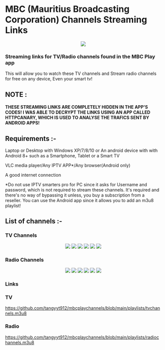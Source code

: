 # MBC (Mauritius Broadcasting Corporation) Channels Streaming Links
<p align="center">
  <img src="https://github.com/tangyyt912/mbcplaychannels/blob/main/logos/mbc.png">
</p>

### Streaming links for TV/Radio channels found in the MBC Play app


This will allow you to watch these TV channels and Stream radio channels for free on any device, Even your smart tv!

## NOTE : 
#### THESE STREAMING LINKS ARE COMPLETELY HIDDEN IN THE APP'S CODES! I WAS ABLE TO DECRYPT THE LINKS USING AN APP CALLED HTTPCANARY, WHICH IS USED TO ANALYSE THE TRAFICS SENT BY ANDROID APPS!

## Requirements :-

Laptop or Desktop with Windows XP/7/8/10 or An android device with with Android 8+ such as a Smartphone, Tablet or a Smart TV

VLC media player/Any IPTV APP*/Any browser(Android only)

A good internet connection

*Do not use IPTV smarters pro for PC since it asks for Username and password, which is not required to stream these channels. It's required and there's no way of bypassing it unless, you buy a subscription from a reseller. You can use the Android app since it allows you to add an m3u8 playlist!

## List of channels :-

### TV Channels

<p align="center">
<img src="https://github.com/tangyyt912/mbcplaychannels/blob/main/logos/tvchannels/mbc1_2.png" class="center">
<img src="https://github.com/tangyyt912/mbcplaychannels/blob/main/logos/tvchannels/mbc2_0.png" class="center">
<img src="https://github.com/tangyyt912/mbcplaychannels/blob/main/logos/tvchannels/mbc3_0.png" class="center">
<img src="https://github.com/tangyyt912/mbcplaychannels/blob/main/logos/tvchannels/BTV-logo.png" class="center">
<img src="https://github.com/tangyyt912/mbcplaychannels/blob/main/logos/tvchannels/cinetvlogo.png" class="center">
<img src="https://github.com/tangyyt912/mbcplaychannels/blob/main/logos/tvchannels/ys-logo.png" class="center">
</p>

### Radio Channels
<p align="center">
<img src="https://github.com/tangyyt912/mbcplaychannels/blob/main/logos/radiochannels/best_fm_live_100.png" class="center">
<img src="https://github.com/tangyyt912/mbcplaychannels/blob/main/logos/radiochannels/kool_fm_100.png" class="center">
<img src="https://github.com/tangyyt912/mbcplaychannels/blob/main/logos/radiochannels/nrj_logo.png" class="center">
<img src="https://github.com/tangyyt912/mbcplaychannels/blob/main/logos/radiochannels/radio_maurice_100.png" class="center">
<img src="https://github.com/tangyyt912/mbcplaychannels/blob/main/logos/radiochannels/rodfm_logo_white.png" class="center">
<img src="https://github.com/tangyyt912/mbcplaychannels/blob/main/logos/radiochannels/taal_fm_100.png" class="center">
</p>

### Links

### TV
https://github.com/tangyyt912/mbcplaychannels/blob/main/playlists/tvchannels.m3u8

### Radio

https://github.com/tangyyt912/mbcplaychannels/blob/main/playlists/radiochannels.m3u8

